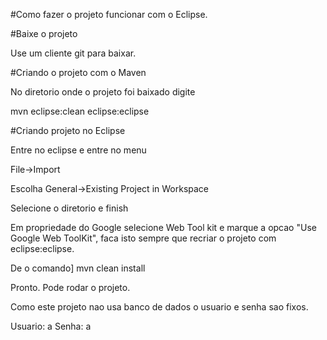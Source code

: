 #Como fazer o projeto funcionar com o Eclipse.

#Baixe o projeto

Use um cliente git para baixar.

#Criando o projeto com o Maven

No diretorio onde o projeto foi baixado digite

mvn eclipse:clean eclipse:eclipse

#Criando projeto no Eclipse

Entre no eclipse e entre no menu

File->Import

Escolha General->Existing Project in Workspace

Selecione o diretorio e finish

Em propriedade do Google selecione Web Tool kit e marque a opcao "Use Google Web ToolKit", faca isto sempre que recriar o projeto com eclipse:eclipse.

De o comando] mvn clean install

Pronto. Pode rodar o projeto.

Como este projeto nao usa banco de dados o usuario e senha sao fixos.

Usuario: a Senha: a
